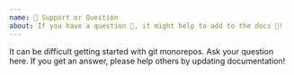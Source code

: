 ```yaml
---
name: 🤗 Support or Question
about: If you have a question 💬, it might help to add to the docs 📖!
---
```


It can be difficult getting started with git monorepos. Ask your question here. If you get an answer, please help others by updating documentation!
